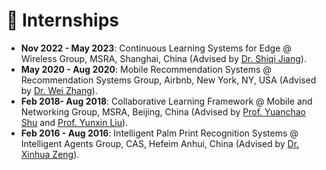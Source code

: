 # 💼 Internships
- __Nov 2022 - May 2023__: Continuous Learning Systems for Edge @ Wireless Group, MSRA, Shanghai, China (Advised by [Dr. Shiqi Jiang](ttps://chrisplus.me/)).
- __May 2020 - Aug 2020__: Mobile Recommendation Systems @ Recommendation Systems Group, Airbnb, New York, NY, USA (Advised by [Dr. Wei Zhang](https://www.bing.com/ck/a?!&&p=521eea50a950c5e9JmltdHM9MTY2ODgxNjAwMCZpZ3VpZD0yMDBmN2YzOC05MjAyLTY3NDgtMWQwZS02ZDU5OTNkMDY2ZTYmaW5zaWQ9NTE5Ng&ptn=3&hsh=3&fclid=200f7f38-9202-6748-1d0e-6d5993d066e6&psq=wei+zhang+airbnb&u=a1aHR0cHM6Ly93d3cubGlua2VkaW4uY29tL2luL3dlemhhbmc&ntb=1)).
- __Feb 2018- Aug 2018__: Collaborative Learning Framework @ Mobile and Networking Group, MSRA, Beijing, China (Advised by [Prof. Yuanchao Shu](https://yshu.org) and [Prof. Yunxin Liu](https://yunxinliu.github.io/)).
- __Feb 2016 - Aug 2016__: Intelligent Palm Print Recognition Systems @ Intelligent Agents Group, CAS, Hefeim Anhui, China (Advised by [Dr. Xinhua Zeng](http://www.google.com/url?q=http%3A%2F%2Fwww.iim.cas.cn%2Fdwjs%2Ffyjy%2F201606%2Ft20160627_340366.html&sa=D&sntz=1&usg=AOvVaw39IToyDjqUjuXoLr_qtnkS)).


